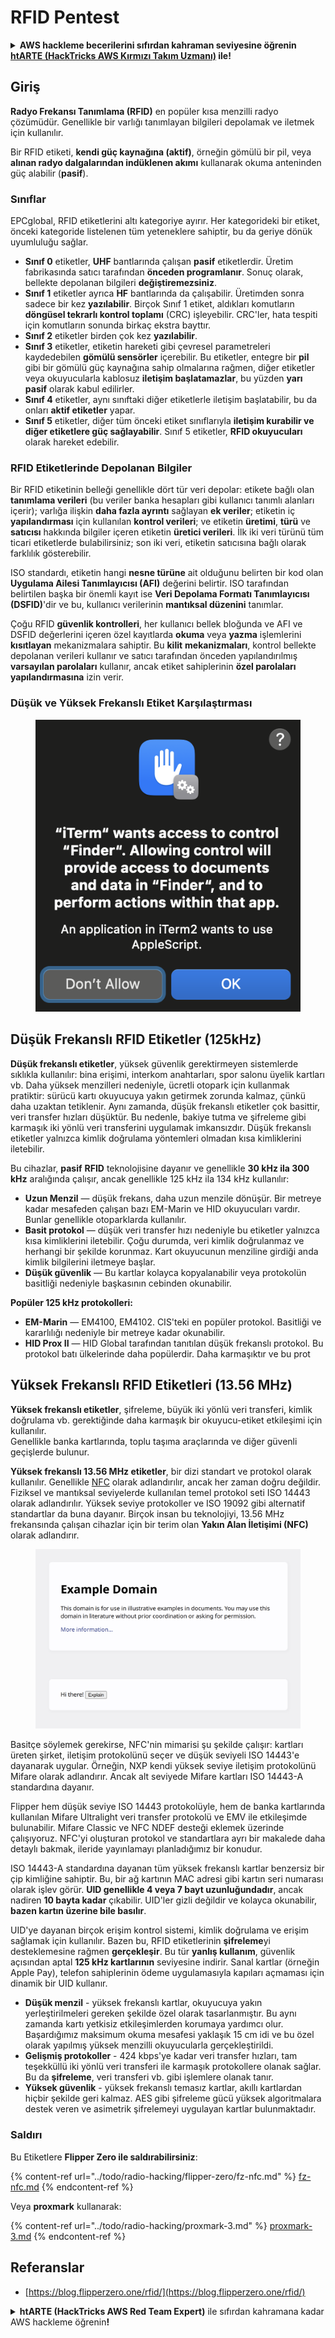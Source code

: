 # RFID Pentest

<details>

<summary><strong>AWS hackleme becerilerini sıfırdan kahraman seviyesine öğrenin</strong> <a href="https://training.hacktricks.xyz/courses/arte"><strong>htARTE (HackTricks AWS Kırmızı Takım Uzmanı)</strong></a><strong> ile!</strong></summary>

* Bir **cybersecurity şirketinde** çalışıyor musunuz? **Şirketinizi HackTricks'te reklamını görmek** ister misiniz? veya **PEASS'ın en son sürümüne veya HackTricks'i PDF olarak indirmek** ister misiniz? [**ABONELİK PLANLARINI**](https://github.com/sponsors/carlospolop) kontrol edin!
* [**The PEASS Ailesi'ni**](https://opensea.io/collection/the-peass-family), özel [**NFT'lerimiz**](https://opensea.io/collection/the-peass-family) koleksiyonunu keşfedin.
* [**Resmi PEASS & HackTricks ürünlerini**](https://peass.creator-spring.com) edinin.
* [**💬**](https://emojipedia.org/speech-balloon/) [**Discord grubuna**](https://discord.gg/hRep4RUj7f) veya [**telegram grubuna**](https://t.me/peass) **katılın** veya **Twitter**'da takip edin 🐦[**@carlospolopm**](https://twitter.com/hacktricks_live)**.**
* **Hacking hilelerinizi** [**hacktricks repo**](https://github.com/carlospolop/hacktricks) **ve** [**hacktricks-cloud repo**](https://github.com/carlospolop/hacktricks-cloud) **göndererek paylaşın**.

</details>

## Giriş

**Radyo Frekansı Tanımlama (RFID)** en popüler kısa menzilli radyo çözümüdür. Genellikle bir varlığı tanımlayan bilgileri depolamak ve iletmek için kullanılır.

Bir RFID etiketi, **kendi güç kaynağına (aktif)**, örneğin gömülü bir pil, veya **alınan radyo dalgalarından indüklenen akımı** kullanarak okuma anteninden güç alabilir (**pasif**).

### Sınıflar

EPCglobal, RFID etiketlerini altı kategoriye ayırır. Her kategorideki bir etiket, önceki kategoride listelenen tüm yeteneklere sahiptir, bu da geriye dönük uyumluluğu sağlar.

* **Sınıf 0** etiketler, **UHF** bantlarında çalışan **pasif** etiketlerdir. Üretim fabrikasında satıcı tarafından **önceden programlanır**. Sonuç olarak, bellekte depolanan bilgileri **değiştiremezsiniz**.
* **Sınıf 1** etiketler ayrıca **HF** bantlarında da çalışabilir. Üretimden sonra sadece bir kez **yazılabilir**. Birçok Sınıf 1 etiket, aldıkları komutların **döngüsel tekrarlı kontrol toplamı** (CRC) işleyebilir. CRC'ler, hata tespiti için komutların sonunda birkaç ekstra bayttır.
* **Sınıf 2** etiketler birden çok kez **yazılabilir**.
* **Sınıf 3** etiketler, etiketin hareketi gibi çevresel parametreleri kaydedebilen **gömülü sensörler** içerebilir. Bu etiketler, entegre bir **pil** gibi bir gömülü güç kaynağına sahip olmalarına rağmen, diğer etiketler veya okuyucularla kablosuz **iletişim başlatamazlar**, bu yüzden **yarı pasif** olarak kabul edilirler.
* **Sınıf 4** etiketler, aynı sınıftaki diğer etiketlerle iletişim başlatabilir, bu da onları **aktif etiketler** yapar.
* **Sınıf 5** etiketler, diğer tüm önceki etiket sınıflarıyla **iletişim kurabilir ve diğer etiketlere güç sağlayabilir**. Sınıf 5 etiketler, **RFID okuyucuları** olarak hareket edebilir.

### RFID Etiketlerinde Depolanan Bilgiler

Bir RFID etiketinin belleği genellikle dört tür veri depolar: etikete bağlı olan **tanımlama verileri** (bu veriler banka hesapları gibi kullanıcı tanımlı alanları içerir); varlığa ilişkin **daha fazla ayrıntı** sağlayan **ek veriler**; etiketin iç **yapılandırması** için kullanılan **kontrol verileri**; ve etiketin **üretimi**, **türü** ve **satıcısı** hakkında bilgiler içeren etiketin **üretici verileri**. İlk iki veri türünü tüm ticari etiketlerde bulabilirsiniz; son iki veri, etiketin satıcısına bağlı olarak farklılık gösterebilir.

ISO standardı, etiketin hangi **nesne türüne** ait olduğunu belirten bir kod olan **Uygulama Ailesi Tanımlayıcısı (AFI)** değerini belirtir. ISO tarafından belirtilen başka bir önemli kayıt ise **Veri Depolama Formatı Tanımlayıcısı (DSFID)**'dir ve bu, kullanıcı verilerinin **mantıksal düzenini** tanımlar.

Çoğu RFID **güvenlik kontrolleri**, her kullanıcı bellek bloğunda ve AFI ve DSFID değerlerini içeren özel kayıtlarda **okuma** veya **yazma** işlemlerini **kısıtlayan** mekanizmalara sahiptir. Bu **kilit** **mekanizmaları**, kontrol bellekte depolanan verileri kullanır ve satıcı tarafından önceden yapılandırılmış **varsayılan parolaları** kullanır, ancak etiket sahiplerinin **özel parolaları yapılandırmasına** izin verir.

### Düşük ve Yüksek Frekanslı Etiket Karşılaştırması

<figure><img src="../.gitbook/assets/image (27).png" alt=""><figcaption></figcaption></figure>

## Düşük Frekanslı RFID Etiketler (125kHz)

**Düşük frekanslı etiketler**, yüksek güvenlik gerektirmeyen sistemlerde sıklıkla kullanılır: bina erişimi, interkom anahtarları, spor salonu üyelik kartları vb. Daha yüksek menzilleri nedeniyle, ücretli otopark için kullanmak pratiktir: sürücü kartı okuyucuya yakın getirmek zorunda kalmaz, çünkü daha uzaktan tetiklenir. Aynı zamanda, düşük frekanslı etiketler çok basittir, veri transfer hızları düşüktür. Bu nedenle, bakiye tutma ve şifreleme gibi karmaşık iki yönlü veri transferini uygulamak imkansızdır. Düşük frekanslı etiketler yalnızca kimlik doğrulama yöntemleri olmadan kısa kimliklerini iletebilir.

Bu cihazlar, **pasif** **RFID** teknolojisine dayanır ve genellikle **30 kHz ila 300 kHz** aralığında çalışır, ancak genellikle 125 kHz ila 134 kHz kullanılır:

* **Uzun Menzil** — düşük frekans, daha uzun menzile dönüşür. Bir metreye kadar mesafeden çalışan bazı EM-Marin ve HID okuyucuları vardır. Bunlar genellikle otoparklarda kullanılır.
* **Basit protokol** — düşük veri transfer hızı nedeniyle bu etiketler yalnızca kısa kimliklerini iletebilir. Çoğu durumda, veri kimlik doğrulanmaz ve herhangi bir şekilde korunmaz. Kart okuyucunun menziline girdiği anda kimlik bilgilerini iletmeye başlar.
* **Düşük güvenlik** — Bu kartlar kolayca kopyalanabilir veya protokolün basitliği nedeniyle başkasının cebinden okunabilir.

**Popüler 125 kHz protokolleri:**

* **EM-Marin** — EM4100, EM4102. CIS'teki en popüler protokol. Basitliği ve kararlılığı nedeniyle bir metreye kadar okunabilir.
* **HID Prox II** — HID Global tarafından tanıtılan düşük frekanslı protokol. Bu protokol batı ülkelerinde daha popülerdir. Daha karmaşıktır ve bu prot
## Yüksek Frekanslı RFID Etiketleri (13.56 MHz)

**Yüksek frekanslı etiketler**, şifreleme, büyük iki yönlü veri transferi, kimlik doğrulama vb. gerektiğinde daha karmaşık bir okuyucu-etiket etkileşimi için kullanılır.\
Genellikle banka kartlarında, toplu taşıma araçlarında ve diğer güvenli geçişlerde bulunur.

**Yüksek frekanslı 13.56 MHz etiketler**, bir dizi standart ve protokol olarak kullanılır. Genellikle [NFC](https://nfc-forum.org/what-is-nfc/about-the-technology/) olarak adlandırılır, ancak her zaman doğru değildir. Fiziksel ve mantıksal seviyelerde kullanılan temel protokol seti ISO 14443 olarak adlandırılır. Yüksek seviye protokoller ve ISO 19092 gibi alternatif standartlar da buna dayanır. Birçok insan bu teknolojiyi, 13.56 MHz frekansında çalışan cihazlar için bir terim olan **Yakın Alan İletişimi (NFC)** olarak adlandırır.

<figure><img src="../.gitbook/assets/image (22).png" alt=""><figcaption></figcaption></figure>

Basitçe söylemek gerekirse, NFC'nin mimarisi şu şekilde çalışır: kartları üreten şirket, iletişim protokolünü seçer ve düşük seviyeli ISO 14443'e dayanarak uygular. Örneğin, NXP kendi yüksek seviye iletişim protokolünü Mifare olarak adlandırır. Ancak alt seviyede Mifare kartları ISO 14443-A standardına dayanır.

Flipper hem düşük seviye ISO 14443 protokolüyle, hem de banka kartlarında kullanılan Mifare Ultralight veri transfer protokolü ve EMV ile etkileşimde bulunabilir. Mifare Classic ve NFC NDEF desteği eklemek üzerinde çalışıyoruz. NFC'yi oluşturan protokol ve standartlara ayrı bir makalede daha detaylı bakmak, ileride yayınlamayı planladığımız bir konudur.

ISO 14443-A standardına dayanan tüm yüksek frekanslı kartlar benzersiz bir çip kimliğine sahiptir. Bu, bir ağ kartının MAC adresi gibi kartın seri numarası olarak işlev görür. **UID genellikle 4 veya 7 bayt uzunluğundadır**, ancak nadiren **10 bayta kadar** çıkabilir. UID'ler gizli değildir ve kolayca okunabilir, **bazen kartın üzerine bile basılır**.

UID'ye dayanan birçok erişim kontrol sistemi, kimlik doğrulama ve erişim sağlamak için kullanılır. Bazen bu, RFID etiketlerinin **şifreleme**yi desteklemesine rağmen **gerçekleşir**. Bu tür **yanlış kullanım**, güvenlik açısından aptal **125 kHz kartlarının** seviyesine indirir. Sanal kartlar (örneğin Apple Pay), telefon sahiplerinin ödeme uygulamasıyla kapıları açmaması için dinamik bir UID kullanır.

* **Düşük menzil** - yüksek frekanslı kartlar, okuyucuya yakın yerleştirilmeleri gereken şekilde özel olarak tasarlanmıştır. Bu aynı zamanda kartı yetkisiz etkileşimlerden korumaya yardımcı olur. Başardığımız maksimum okuma mesafesi yaklaşık 15 cm idi ve bu özel olarak yapılmış yüksek menzilli okuyucularla gerçekleştirildi.
* **Gelişmiş protokoller** - 424 kbps'ye kadar veri transfer hızları, tam teşekküllü iki yönlü veri transferi ile karmaşık protokollere olanak sağlar. Bu da **şifreleme**, veri transferi vb. gibi işlemlere olanak tanır.
* **Yüksek güvenlik** - yüksek frekanslı temasız kartlar, akıllı kartlardan hiçbir şekilde geri kalmaz. AES gibi şifreleme gücü yüksek algoritmalara destek veren ve asimetrik şifrelemeyi uygulayan kartlar bulunmaktadır.

### Saldırı

Bu Etiketlere **Flipper Zero ile saldırabilirsiniz**:

{% content-ref url="../todo/radio-hacking/flipper-zero/fz-nfc.md" %}
[fz-nfc.md](../todo/radio-hacking/flipper-zero/fz-nfc.md)
{% endcontent-ref %}

Veya **proxmark** kullanarak:

{% content-ref url="../todo/radio-hacking/proxmark-3.md" %}
[proxmark-3.md](../todo/radio-hacking/proxmark-3.md)
{% endcontent-ref %}

## Referanslar

* [https://blog.flipperzero.one/rfid/](https://blog.flipperzero.one/rfid/)

<details>

<summary><strong>htARTE (HackTricks AWS Red Team Expert)</strong> ile sıfırdan kahramana kadar AWS hackleme öğrenin<strong>!</strong></summary>

* Bir **cybersecurity şirketinde mi çalışıyorsunuz**? **Şirketinizi HackTricks'te reklamını yapmak** ister misiniz? veya **PEASS'ın en son sürümüne erişmek veya HackTricks'i PDF olarak indirmek** ister misiniz? [**ABONELİK PLANLARINI**](https://github.com/sponsors/carlospolop) kontrol edin!
* Özel [**NFT'lerimizden oluşan PEASS Ailesi'ni**](https://opensea.io/collection/the-peass-family) keşfedin
* [**Resmi PEASS & HackTricks ürünlerini**](https://peass.creator-spring.com) edinin
* [**💬**](https://emojipedia.org/speech-balloon/) [**Discord grubuna**](https://discord.gg/hRep4RUj7f) veya [**telegram grubuna**](https://t.me/peass) katılın veya **Twitter** 🐦[**@carlospolopm**](https://twitter.com/hacktricks_live)**'u** takip edin.
* **Hacking hilelerinizi** [**hacktricks repo**](https://github.com/carlospolop/hacktricks) **ve** [**hacktricks-cloud repo**](https://github.com/carlospolop/hacktricks-cloud) **ile göndererek paylaşın.**

</details>
